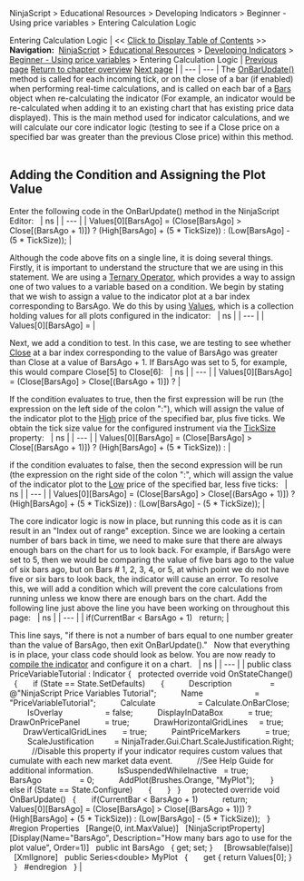 ﻿
NinjaScript \> Educational Resources \> Developing Indicators \> Beginner \- Using price variables \> Entering Calculation Logic

Entering Calculation Logic
| \<\< [Click to Display Table of Contents](entering_calculation_logic.md) \>\> **Navigation:**     [NinjaScript](ninjascript-1.md) \> [Educational Resources](educational_resources-1.md) \> [Developing Indicators](developing_indicators-1.md) \> [Beginner \- Using price variables](beginner_-_using_price_variabl-1.md) \> Entering Calculation Logic | [Previous page](set_up4-1.md) [Return to chapter overview](beginner_-_using_price_variabl-1.md) [Next page](compiling-1.md) |
| --- | --- |
The [OnBarUpdate()](onbarupdate-1.md) method is called for each incoming tick, or on the close of a bar (if enabled) when performing real\-time calculations, and is called on each bar of a [Bars](bars-1.md) object when re\-calculating the indicator (For example, an indicator would be re\-calculated when adding it to an existing chart that has existing price data displayed). This is the main method used for indicator calculations, and we will calculate our core indicator logic (testing to see if a Close price on a specified bar was greater than the previous Close price) within this method.
 
## Adding the Condition and Assigning the Plot Value
Enter the following code in the OnBarUpdate() method in the NinjaScript Editor:
 
| ns |
| --- |
| Values\[0]\[BarsAgo] \= (Close\[BarsAgo] \> Close\[(BarsAgo \+ 1)]) ? (High\[BarsAgo] \+ (5 \* TickSize)) : (Low\[BarsAgo] \- (5 \* TickSize)); |

Although the code above fits on a single line, it is doing several things. Firstly, it is important to understand the structure that we are using in this statement. We are using a [Ternary Operator](https://msdn.microsoft.com/en-us/library/ty67wk28.aspx), which provides a way to assign one of two values to a variable based on a condition. We begin by stating that we wish to assign a value to the indicator plot at a bar index corresponding to BarsAgo. We do this by using [Values](values-1.md), which is a collection holding values for all plots configured in the indicator:
 
| ns |
| --- |
| Values\[0]\[BarsAgo] \= |

Next, we add a condition to test. In this case, we are testing to see whether [Close](close-1.md) at a bar index corresponding to the value of BarsAgo was greater than Close at a value of BarsAgo \+ 1. If BarsAgo was set to 5, for example, this would compare Close\[5] to Close\[6]:
 
| ns |
| --- |
| Values\[0]\[BarsAgo] \= (Close\[BarsAgo] \> Close\[(BarsAgo \+ 1)]) ? |

If the condition evaluates to true, then the first expression will be run (the expression on the left side of the colon ":"), which will assign the value of the indicator plot to the [High](high-1.md) price of the specified bar, plus five ticks. We obtain the tick size value for the configured instrument via the [TickSize](ticksize-1.md) property:
 
| ns |
| --- |
| Values\[0]\[BarsAgo] \= (Close\[BarsAgo] \> Close\[(BarsAgo \+ 1)]) ? (High\[BarsAgo] \+ (5 \* TickSize)) : |

if the condition evaluates to false, then the second expression will be run (the expression on the right side of the colon ":", which will assign the value of the indicator plot to the [Low](low-1.md) price of the specified bar, less five ticks:
 
| ns |
| --- |
| Values\[0]\[BarsAgo] \= (Close\[BarsAgo] \> Close\[(BarsAgo \+ 1)]) ? (High\[BarsAgo] \+ (5 \* TickSize)) : (Low\[BarsAgo] \- (5 \* TickSize)); |

The core indicator logic is now in place, but running this code as it is can result in an "Index out of range" exception. Since we are looking a certain number of bars back in time, we need to make sure that there are always enough bars on the chart for us to look back. For example, if BarsAgo were set to 5, then we would be comparing the value of five bars ago to the value of six bars ago, but on Bars \# 1, 2, 3, 4, or 5, at which point we do not have five or six bars to look back, the indicator will cause an error. To resolve this, we will add a condition which will prevent the core calculations from running unless we know there are enough bars on the chart. Add the following line just above the line you have been working on throughout this page:
 
| ns |
| --- |
| if(CurrentBar \< BarsAgo \+ 1)    return; |

This line says, "if there is not a number of bars equal to one number greater than the value of BarsAgo, then exit OnBarUpdate()."
 
Now that everything is in place, your class code should look as below. You are now ready to [compile the indicator](compiling-1.md) and configure it on a chart.
 
| ns |
| --- |
| public class PriceVariableTutorial : Indicator {    protected override void OnStateChange()    {        if (State \=\= State.SetDefaults)        {            Description                 \= @"NinjaScript Price Variables Tutorial";            Name                       \= "PriceVariableTutorial";            Calculate                   \= Calculate.OnBarClose;            IsOverlay                   \= false;            DisplayInDataBox           \= true;            DrawOnPricePanel           \= true;            DrawHorizontalGridLines     \= true;            DrawVerticalGridLines       \= true;            PaintPriceMarkers           \= true;            ScaleJustification         \= NinjaTrader.Gui.Chart.ScaleJustification.Right;            //Disable this property if your indicator requires custom values that cumulate with each new market data event.             //See Help Guide for additional information.            IsSuspendedWhileInactive   \= true;            BarsAgo                 \= 0;            AddPlot(Brushes.Orange, "MyPlot");        }        else if (State \=\= State.Configure)        {        }    }      protected override void OnBarUpdate()    {        if(CurrentBar \< BarsAgo \+ 1)            return;                 Values\[0]\[BarsAgo] \= (Close\[BarsAgo] \> Close\[(BarsAgo \+ 1)]) ? (High\[BarsAgo] \+ (5 \* TickSize)) : (Low\[BarsAgo] \- (5 \* TickSize));    }      \#region Properties    \[Range(0, int.MaxValue)]    \[NinjaScriptProperty]    \[Display(Name\="BarsAgo", Description\="How many bars ago to use for the plot value", Order\=1)]    public int BarsAgo    { get; set; }      \[Browsable(false)]    \[XmlIgnore]    public Series\<double\> MyPlot    {        get { return Values\[0]; }    }    \#endregion   } |
